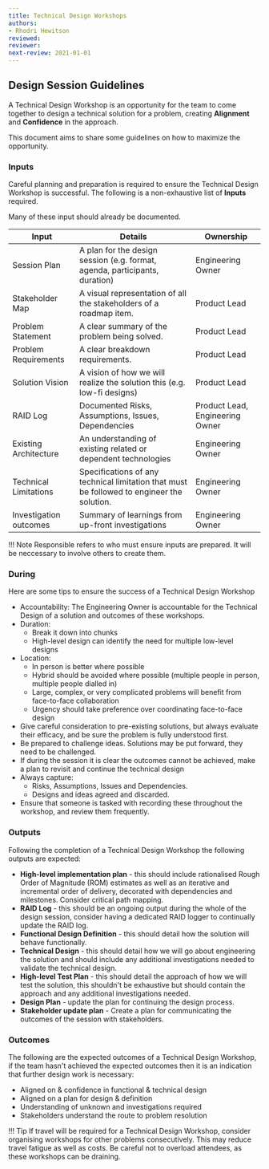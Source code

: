 ```yaml
---
title: Technical Design Workshops
authors: 
- Rhodri Hewitson
reviewed: 
reviewer:
next-review: 2021-01-01
---
```



## Design Session Guidelines

A Technical Design Workshop is an opportunity for the team to come together to design a technical solution for a problem, creating **Alignment** and **Confidence** in the approach. 

This document aims to share some guidelines on how to maximize the opportunity.

### Inputs

Careful planning and preparation is required to ensure the Technical Design Workshop is successful. The following is a non-exhaustive list of **Inputs** required.

Many of these input should already be documented.

| Input | Details | Ownership |
|-- | -- | -- |
| Session Plan          | A plan for the design session (e.g. format, agenda, participants, duration) | Engineering Owner |
| Stakeholder Map       | A visual representation of all the stakeholders of a roadmap item.   | Product Lead |
| Problem Statement     | A clear summary of the problem being solved.                         | Product Lead |
| Problem Requirements  | A clear breakdown requirements.                                      | Product Lead |
| Solution Vision       | A vision of how we will realize the solution this (e.g. low-fi designs) | Product Lead |
| RAID Log              | Documented Risks, Assumptions, Issues, Dependencies                  | Product Lead, Engineering Owner |
| Existing Architecture | An understanding of existing related or dependent technologies       | Engineering Owner |
| Technical Limitations | Specifications of any technical limitation that must be followed to engineer the solution. | Engineering Owner |
| Investigation outcomes| Summary of learnings from up-front investigations                    | Engineering Owner |

!!! Note 
    Responsible refers to who must ensure inputs are prepared. It will be neccessary to involve others to create them.

### During

Here are some tips to ensure the success of a Technical Design Workshop

- Accountability: The Engineering Owner is accountable for the Technical Design of a solution and outcomes of these workshops.
- Duration:
  - Break it down into chunks
  - High-level design can identify the need for multiple low-level designs 
- Location:
  - In person is better where possible
  - Hybrid should be avoided where possible (multiple people in person, multiple people dialled in)
  - Large, complex, or very complicated problems will benefit from face-to-face collaboration
  - Urgency should take preference over coordinating face-to-face design
- Give careful consideration to pre-existing solutions, but always evaluate their efficacy, and be sure the problem is fully understood first.
- Be prepared to challenge ideas. Solutions may be put forward, they need to be challenged.
- If during the session it is clear the outcomes cannot be achieved, make a plan to revisit and continue the technical design 
- Always capture:
  - Risks, Assumptions, Issues and Dependencies.
  - Designs and ideas agreed and discarded.
- Ensure that someone is tasked with recording these throughout the workshop, and review them frequently.

### Outputs

Following the completion of a Technical Design Workshop the following outputs are expected:

- **High-level implementation plan** - this should include rationalised Rough Order of Magnitude (ROM) estimates as well as an iterative and incremental order of delivery, decorated with dependencies and milestones. Consider critical path mapping.
- **RAID Log** - this should be an ongoing output during the whole of the design session, consider having a dedicated RAID logger to continually update the RAID log. 
- **Functional Design Definition** - this should detail how the solution will behave functionally.
- **Technical Design** - this should detail how we will go about engineering the solution and should include any additional investigations needed to validate the technical design.
- **High-level Test Plan** - this should detail the approach of how we will test the solution, this shouldn't be exhaustive but should contain the approach and any additional investigations needed.
- **Design Plan** - update the plan for continuing the design process.
- **Stakeholder update plan** - Create a plan for communicating the outcomes of the session with stakeholders.

### Outcomes

The following are the expected outcomes of a Technical Design Workshop, if the team hasn't achieved the expected outcomes then it is an indication that further design work is necessary: 

- Aligned on & confidence in functional & technical design
- Aligned on a plan for design & definition
- Understanding of unknown and investigations required
- Stakeholders understand the route to problem resolution

!!! Tip
    If travel will be required for a Technical Design Workshop, consider organising workshops for other problems consecutively. This may reduce travel fatigue as well as costs. Be careful not to overload attendees, as these workshops can be draining.
